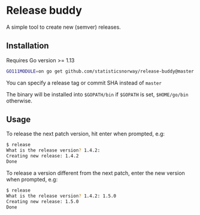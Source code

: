 # Release buddy
A simple tool to create new (semver) releases.   

## Installation
Requires Go version >= 1.13
```bash
GO111MODULE=on go get github.com/statisticsnorway/release-buddy@master
```
You can specify a release tag or commit SHA instead of `master`

The binary will be installed into `$GOPATH/bin` if `$GOPATH` is set, `$HOME/go/bin` otherwise.

## Usage
To release the next patch version, hit enter when prompted, e.g:
```bash
$ release
What is the release version? 1.4.2:
Creating new release: 1.4.2
Done 
```

To release a version different from the next patch, enter the new version when prompted, e.g:
```bash
$ release
What is the release version? 1.4.2: 1.5.0
Creating new release: 1.5.0
Done 
```
